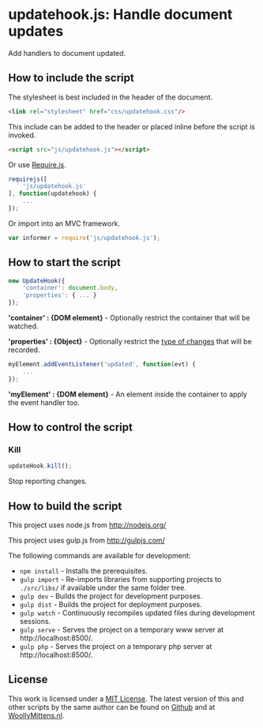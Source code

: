 # updatehook.js: Handle document updates

Add handlers to document updated.

## How to include the script

The stylesheet is best included in the header of the document.

```html
<link rel="stylesheet" href="css/updatehook.css"/>
```

This include can be added to the header or placed inline before the script is invoked.

```html
<script src="js/updatehook.js"></script>
```

Or use [Require.js](https://requirejs.org/).

```js
requirejs([
	'js/updatehook.js'
], function(updatehook) {
	...
});
```

Or import into an MVC framework.

```js
var informer = require('js/updatehook.js');
```

## How to start the script

```javascript
new UpdateHook({
	'container': document.body,
	'properties': { ... }
});
```

**'container' : {DOM element}** - Optionally restrict the container that will be watched.

**'properties' : {Object}** - Optionally restrict the [type of changes](https://developer.mozilla.org/en-US/docs/Web/API/MutationObserver) that will be recorded.

```javascript
myElement.addEventListener('updated', function(evt) {
	...
});
```

**'myElement' : {DOM element}** - An element inside the container to apply the event handler too.

## How to control the script

### Kill

```javascript
updateHook.kill();
```

Stop reporting changes.

## How to build the script

This project uses node.js from http://nodejs.org/

This project uses gulp.js from http://gulpjs.com/

The following commands are available for development:
+ `npm install` - Installs the prerequisites.
+ `gulp import` - Re-imports libraries from supporting projects to `./src/libs/` if available under the same folder tree.
+ `gulp dev` - Builds the project for development purposes.
+ `gulp dist` - Builds the project for deployment purposes.
+ `gulp watch` - Continuously recompiles updated files during development sessions.
+ `gulp serve` - Serves the project on a temporary www server at http://localhost:8500/.
+ `gulp php` - Serves the project on a temporary php server at http://localhost:8500/.

## License

This work is licensed under a [MIT License](https://opensource.org/licenses/MIT). The latest version of this and other scripts by the same author can be found on [Github](https://github.com/WoollyMittens) and at [WoollyMittens.nl](https://www.woollymittens.nl/).
